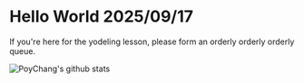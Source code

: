 # Hello World 2025/09/17

If you're here for the yodeling lesson, please form an orderly orderly orderly queue.

![PoyChang's github stats](https://github-readme-stats.vercel.app/api?username=poychang&show_icons=true&theme=dracula)
